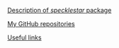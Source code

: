 [Description of *specklestar* package](docs/specklestar_vignette.md)

[My GitHub repositories](https://github.com/drastega)

[Useful links](docs/useful_links.md)
